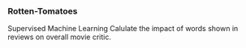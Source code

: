 ### Rotten-Tomatoes

Supervised Machine Learning
Calulate the impact of words shown in reviews on overall movie critic.
